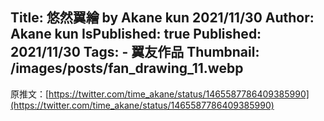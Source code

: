 Title: 悠然翼繪 by Akane kun 2021/11/30
Author: Akane kun
IsPublished: true
Published: 2021/11/30
Tags:
    - 翼友作品
Thumbnail: /images/posts/fan_drawing_11.webp
---
原推文：[https://twitter.com/time_akane/status/1465587786409385990](https://twitter.com/time_akane/status/1465587786409385990)